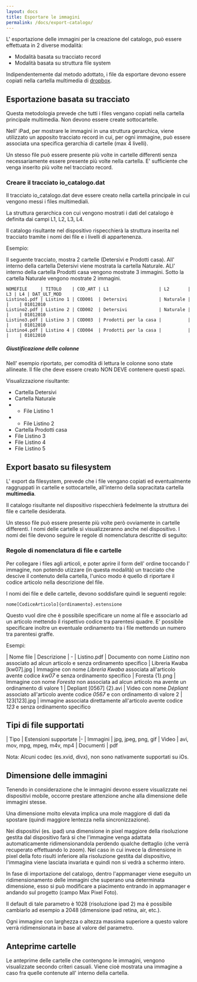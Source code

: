 ```yaml
---
layout: docs
title: Esportare le immagini
permalink: /docs/export-catalogo/
---
```

L' esportazione delle immagini per la creazione del catalogo, può essere effettuata in 2 diverse modalità:

  *  Modalità basata su tracciato record
  *  Modalità basata su struttura file system

Indipendentemente dal metodo adottato, i file da esportare devono essere copiati nella cartella multimedia di [dropbox](https://www.dropbox.com).

## Esportazione basata su tracciato

Questa metodologia prevede che tutti i files vengano copiati nella cartella principale multimedia. Non devono essere create sottocartelle.

Nell' iPad, per mostrare le immagini in una struttura gerarchica, viene utilizzato un apposito tracciato record in cui, per ogni immagine, può essere associata una specifica gerarchia di cartelle (max 4 livelli).

Un stesso file può essere presente  più volte in cartelle differenti senza necessariamente essere presente più volte nella cartella. E' sufficiente che venga inserito più volte nel tracciato record.

### Creare il tracciato io_catalogo.dat

Il tracciato io_catalogo.dat deve essere creato nella cartella principale in cui vengono messi i files multimediali.

La struttura gerarchica con cui vengono mostrati i dati del catalogo è definita dai campi L1, L2, L3, L4.

Il catalogo risultante nel dispositivo rispecchierà la struttura inserita nel tracciato tramite i nomi dei file e i livelli di appartenenza.

Esempio:

Il seguente tracciato, mostra 2 cartelle (Detersivi e Prodotti casa).
All' interno della cartella Detersivi viene mostrata la cartella Naturale.
ALl' interno della cartella Prodotti casa vengono mostrate 3 immagini.
Sotto la cartella Naturale vengono mostrate 2 immagini.

```
NOMEFILE     | TITOLO    | COD_ART | L1                   | L2       | L3 | L4 | DAT_ULT_MOD
Listino1.pdf | Listino 1 | COD001  | Detersivi            | Naturale |    |    | 01012010
Listino2.pdf | Listino 2 | COD002  | Detersivi            | Naturale |    |    | 01012010
Listino3.pdf | Listino 3 | COD003  | Prodotti per la casa |          |    |    | 01012010
Listino4.pdf | Listino 4 | COD004  | Prodotti per la casa |          |    |    | 01012010
```

<div class="note warning">
  <h5>Giustificazione delle colonne</h5>
  <p>Nell' esempio riportato, per comodità di lettura le colonne sono state allineate. Il file che deve essere creato NON DEVE contenere questi spazi.</p>
</div>

Visualizzazione risultante:

*  Cartella Detersivi
*  Cartella Naturale
* * File Listino 1
* * File Listino 2
*  Cartella Prodotti casa
*  File Listino 3
*  File Listino 4
*  File Listino 5


## Export basato su filesystem

L' export da filesystem, prevede che i file vengano copiati ed eventualmente raggruppati in cartelle e sottocartelle, all'interno della sopracitata cartella **multimedia**.

Il catalogo risultante nel dispositivo rispecchierà fedelmente la struttura dei file e cartelle desiderata.

Un stesso file può essere presente  più volte però ovviamente in cartelle differenti.
I nomi delle cartelle si visualizzeranno anche nel dispositivo.
I nomi dei file devono seguire le regole di nomenclatura descritte di seguito:

### Regole di nomenclatura di file e cartelle

Per collegare i files agli articoli, e poter aprire il form dell' ordine toccando l' immagine, non potendo utizzare (in questa modalità) un tracciato che descive il contenuto della cartella, l'unico modo è quello di riportare il codice articolo nella descrizione del file.

I nomi dei file e delle cartelle, devono soddisfare quindi le seguenti regole:

    nome[CodiceArticolo]{ordinamento}.estensione

Questo vuol dire che è possibile specificare un nome al file e associarlo ad un articolo mettendo il rispettivo codice tra parentesi quadre.
E' possibile specificare inoltre un eventuale ordinamento tra i file mettendo un numero tra parentesi graffe.

Esempi:

| Nome file                   | Descrizione
| -
| Listino.pdf                 | Documento con nome _Listino_ non associato ad alcun articolo e senza ordinamento specifico
| Libreria Kwaba \[kw07\].jpg | Immagine con nome _Libreria Kwaba_ associata all'articolo avente codice _kw07_ e senza ordinamento specifico
| Foresta {1}.png                    | Immagine con nome _Foresta_ non associata ad alcun articolo ma avente un ordinamento di valore 1
| Depliant \[0567\] {2}.avi   | Video con nome _Dépliant_ associato all'articolo avente codice _0567_ e con ordinamento di valore 2
| 123\[123\].jpg                  | immagine associata direttamente all'articolo avente codice _123_ e senza ordinamento specifico

## Tipi di file supportati

| Tipo | Estensioni supportate
|-
| Immagini  | jpg, jpeg, png, gif
| Video     | avi, mov, mpg, mpeg, m4v, mp4
| Documenti | pdf

Nota: Alcuni codec (es.xvid, divx), non sono nativamente supportati su iOs.

## Dimensione delle immagini

Tenendo in considerazione che le immagini devono essere visualizzate nei dispositivi mobile, occorre prestare attenzione anche alla dimensione delle immagini stesse.

Una dimensione molto elevata implica una mole maggiore di dati da spostare (quindi maggiore lentezza nella sincronizzazione).

Nei dispositivi (es. ipad) una dimensione in pixel maggiore della risoluzione gestita dal dispositivo farà si che l'immagine venga adattata automaticamente ridimensionandola perdendo qualche dettaglio (che verrà recuperato effettuando lo zoom).
Nel caso in cui invece la dimensione in pixel della foto risulti inferiore alla risoluzione gestita dal dispositivo, l'immagina viene lasciata invariata e quindi non si vedrà a schermo intero.

In fase di importazione del catalogo, dentro l'appmanager viene eseguito un ridimensionamento delle immagini che superano una determinata dimensione, esso si può modificare a piacimento entrando in appmanager e andando sul progetto (campo Max Pixel Foto).

Il default di tale parametro è 1028 (risoluzione ipad 2) ma è possibile cambiarlo ad esempio a 2048 (dimensione ipad retina, air, etc.).

Ogni immagine con larghezza o altezza massima superiore a questo valore verrà ridimensionata in base al valore del parametro.

## Anteprime cartelle

Le anteprime delle cartelle che contengono le immagini, vengono visualizzate secondo criteri casuali. Viene cioè mostrata una immagine a caso fra quelle contenute all' interno della cartella.
